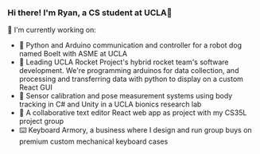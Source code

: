 ### Hi there! I'm Ryan, a CS student at UCLA👋

<!--
**ryanmyang/ryanmyang** is a ✨ _special_ ✨ repository because its `README.md` (this file) appears on your GitHub profile.

Here are some ideas to get you started:

- 🔭 I’m currently working on ...
- 🌱 I’m currently learning ...
- 👯 I’m looking to collaborate on ...
- 🤔 I’m looking for help with ...
- 💬 Ask me about ...
- 📫 How to reach me: ...
- 😄 Pronouns: ...
- ⚡ Fun fact: ...
-->

🔭  I'm currently working on:
- 🐶 Python and Arduino communication and controller for a robot dog named Boelt with ASME at UCLA
- 🚀 Leading UCLA Rocket Project's hybrid rocket team's software development. We're programming arduinos for data collection, and processing and transferring data with python to display on a custom React GUI
- 🔬 Sensor calibration and pose measurement systems using body tracking in C# and Unity in a UCLA bionics research lab
- 📄 A collaborative text editor React web app as project with my CS35L project group
- ⌨️ Keyboard Armory, a business where I design and run group buys on premium custom mechanical keyboard cases
